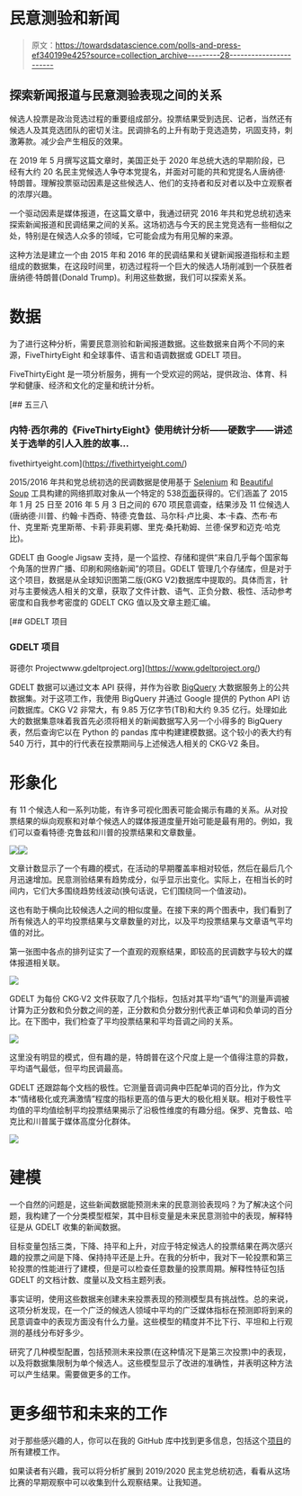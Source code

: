 # 民意测验和新闻

> 原文：<https://towardsdatascience.com/polls-and-press-ef340199e425?source=collection_archive---------28----------------------->

## 探索新闻报道与民意测验表现之间的关系

候选人投票是政治竞选过程的重要组成部分。投票结果受到选民、记者，当然还有候选人及其竞选团队的密切关注。民调排名的上升有助于竞选造势，巩固支持，刺激筹款。减少会产生相反的效果。

在 2019 年 5 月撰写这篇文章时，美国正处于 2020 年总统大选的早期阶段，已经有大约 20 名民主党候选人争夺本党提名，并面对可能的共和党提名人唐纳德·特朗普。理解投票驱动因素是这些候选人、他们的支持者和反对者以及中立观察者的浓厚兴趣。

一个驱动因素是媒体报道，在这篇文章中，我通过研究 2016 年共和党总统初选来探索新闻报道和民调结果之间的关系。这场初选与今天的民主党竞选有一些相似之处，特别是在候选人众多的领域，它可能会成为有用见解的来源。

这种方法是建立一个由 2015 年和 2016 年的民调结果和关键新闻报道指标和主题组成的数据集，在这段时间里，初选过程将一个巨大的候选人场削减到一个获胜者唐纳德·特朗普(Donald Trump)。利用这些数据，我们可以探索关系。

# 数据

为了进行这种分析，需要民意测验和新闻报道数据。这些数据来自两个不同的来源，FiveThirtyEight 和全球事件、语言和语调数据或 GDELT 项目。

FiveThirtyEight 是一项分析服务，拥有一个受欢迎的网站，提供政治、体育、科学和健康、经济和文化的定量和统计分析。

 [## 五三八

### 内特·西尔弗的《FiveThirtyEight》使用统计分析——硬数字——讲述关于选举的引人入胜的故事…

fivethirtyeight.com](https://fivethirtyeight.com/) 

2015/2016 年共和党总统初选的民调数据是使用基于 [Selenium](https://www.seleniumhq.org/) 和 [Beautiful Soup](https://www.crummy.com/software/BeautifulSoup/bs4/doc/) 工具构建的网络抓取对象从一个特定的 538[页面](https://projects.fivethirtyeight.com/election-2016/national-primary-polls/republican/)获得的。它们涵盖了 2015 年 1 月 25 日至 2016 年 5 月 3 日之间的 670 项民意调查，结果涉及 11 位候选人(唐纳德·川普、约翰·卡西奇、特德·克鲁兹、马尔科·卢比奥、本·卡森、杰布·布什、克里斯·克里斯蒂、卡莉·菲奥莉娜、里克·桑托勒姆、兰德·保罗和迈克·哈克比)。

GDELT 由 Google Jigsaw 支持，是一个监控、存储和提供“来自几乎每个国家每个角落的世界广播、印刷和网络新闻”的项目。GDELT 管理几个存储库，但是对于这个项目，数据是从全球知识图第二版(GKG V2)数据库中提取的。具体而言，针对与主要候选人相关的文章，获取了文件计数、语气、正负分数、极性、活动参考密度和自我参考密度的 GDELT CKG 值以及文章主题汇编。

[](https://www.gdeltproject.org/) [## GDELT 项目

### GDELT 项目

哥德尔 Projectwww.gdeltproject.org](https://www.gdeltproject.org/) 

GDELT 数据可以通过文本 API 获得，并作为谷歌 [BigQuery](https://cloud.google.com/bigquery/) 大数据服务上的公共数据集。对于这项工作，我使用 BigQuery 并通过 Google 提供的 Python API 访问数据库。CKG V2 非常大，有 9.85 万亿字节(TB)和大约 9.35 亿行。处理如此大的数据集意味着我首先必须将相关的新闻数据写入另一个小得多的 BigQuery 表，然后查询它以在 Python 的 pandas 库中构建建模数据。这个较小的表大约有 540 万行，其中的行代表在投票期间与上述候选人相关的 CKG·V2 条目。

# 形象化

有 11 个候选人和一系列功能，有许多可视化图表可能会揭示有趣的关系。从对投票结果的纵向观察和对单个候选人的媒体报道度量开始可能是最有用的。例如，我们可以查看特德·克鲁兹和川普的投票结果和文章数量。

![](img/887c25b3c4f8303f9efc51542c029a8d.png)![](img/22f2e843c9e94bf44664675887afbd2c.png)

文章计数显示了一个有趣的模式，在活动的早期覆盖率相对较低，然后在最后几个月迅速增加。民意测验结果有趋势成分，似乎显示出变化。实际上，在相当长的时间内，它们大多围绕趋势线波动(换句话说，它们围绕同一个值波动)。

这也有助于横向比较候选人之间的相似度量。在接下来的两个图表中，我们看到了所有候选人的平均投票结果与文章数量的对比，以及平均投票结果与文章语气平均值的对比。

第一张图中各点的排列证实了一个直观的观察结果，即较高的民调数字与较大的媒体报道相关联。

![](img/c361162bffa2d8a3da103e58d2207fdc.png)

GDELT 为每份 CKG·V2 文件获取了几个指标，包括对其平均“语气”的测量声调被计算为正分数和负分数之间的差，正分数和负分数分别代表正单词和负单词的百分比。在下图中，我们检查了平均投票结果和平均音调之间的关系。

![](img/12256666d2d8c7344f5fa47aac8afe1a.png)

这里没有明显的模式，但有趣的是，特朗普在这个尺度上是一个值得注意的异数，平均语气最低，但平均民调最高。

GDELT 还跟踪每个文档的极性。它测量音调词典中匹配单词的百分比，作为文本“情绪极化或充满激情”程度的指标更高的值与更大的极化相关联。相对于极性平均值的平均值绘制平均投票结果揭示了沿极性维度的有趣分组。保罗、克鲁兹、哈克比和川普属于媒体高度分化群体。

![](img/293e69151069e8fd97e8f16017ef779e.png)

# 建模

一个自然的问题是，这些新闻数据能预测未来的民意测验表现吗？为了解决这个问题，我构建了一个分类模型框架，其中目标变量是未来民意测验中的表现，解释特征是从 GDELT 收集的新闻数据。

目标变量包括三类，下降、持平和上升，对应于特定候选人的投票结果在两次感兴趣的投票之间是下降、保持持平还是上升。在我的分析中，我对下一轮投票和第三轮投票的性能进行了建模，但是可以检查任意数量的投票周期。解释性特征包括 GDELT 的文档计数、度量以及文档主题列表。

事实证明，使用这些数据来创建未来投票表现的预测模型具有挑战性。总的来说，这项分析发现，在一个广泛的候选人领域中平均的广泛媒体指标在预测即将到来的民意调查中的表现方面没有什么力量。这些模型的精度并不比下行、平坦和上行观测的基线分布好多少。

研究了几种模型配置，包括预测未来投票(在这种情况下是第三次投票)中的表现，以及将数据集限制为单个候选人。这些模型显示了改进的准确性，并表明这种方法可以产生结果。需要做更多的工作。

# 更多细节和未来的工作

对于那些感兴趣的人，你可以在我的 GitHub 库中找到更多信息，包括这个[项目](https://github.com/sgodfrey66/Polls_and_press)的所有建模工作。

如果读者有兴趣，我可以将分析扩展到 2019/2020 民主党总统初选，看看从这场比赛的早期观察中可以收集到什么观察结果。让我知道。